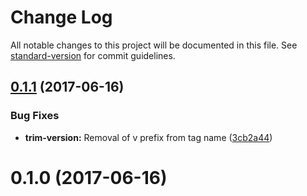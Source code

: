# Change Log

All notable changes to this project will be documented in this file. See [standard-version](https://github.com/conventional-changelog/standard-version) for commit guidelines.

<a name="0.1.1"></a>
## [0.1.1](https://github.com/devdigital/AutoResponse/compare/v0.1.0...v0.1.1) (2017-06-16)


### Bug Fixes

* **trim-version:** Removal of v prefix from tag name ([3cb2a44](https://github.com/devdigital/AutoResponse/commit/3cb2a44))



<a name="0.1.0"></a>
# 0.1.0 (2017-06-16)
